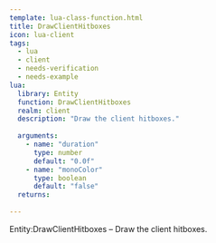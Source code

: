 ```yaml
---
template: lua-class-function.html
title: DrawClientHitboxes
icon: lua-client
tags:
  - lua
  - client
  - needs-verification
  - needs-example
lua:
  library: Entity
  function: DrawClientHitboxes
  realm: client
  description: "Draw the client hitboxes."
  
  arguments:
    - name: "duration"
      type: number
      default: "0.0f"
    - name: "monoColor"
      type: boolean
      default: "false"
  returns:
    
---
```


<div class="lua__search__keywords">
Entity:DrawClientHitboxes &#x2013; Draw the client hitboxes.
</div>
